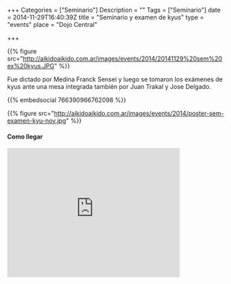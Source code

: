 +++
Categories = ["Seminario"]
Description = ""
Tags = ["Seminario"]
date = 2014-11-29T16:40:39Z
title = "Seminario y examen de kyus"
type = "events"
place = "Dojo Central"

+++


{{% figure src="http://aikidoaikido.com.ar/images/events/2014/20141129%20sem%20ex%20kyus.JPG" %}}

Fue dictado por Medina Franck Sensei y luego se tomaron los exámenes de kyus ante una mesa integrada también por Juan Trakal y Jose Delgado.


{{% embedsocial 766390966762098 %}}

{{% figure src="http://aikidoaikido.com.ar/images/events/2014/poster-sem-examen-kyu-nov.jpg" %}}


#### Como llegar


<iframe src="https://www.google.com/maps/embed?pb=!1m14!1m8!1m3!1d3404.573968701656!2d-64.191565!3d-31.425862!3m2!1i1024!2i768!4f13.1!3m3!1m2!1s0x9432a28892a73dd1%3A0x4104a66357705427!2sAsociaci%C3%B3n+Cordobesa+de+Aikido!5e0!3m2!1sen!2sar!4v1411526711640" width="400" height="300" frameborder="0" style="border:0"></iframe>
